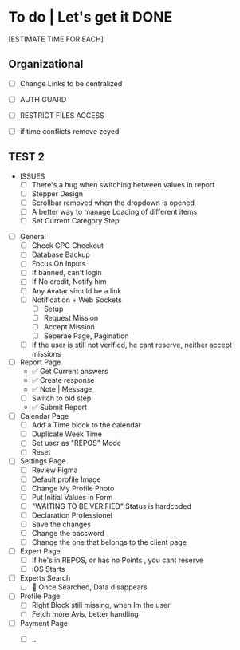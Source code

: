 # To do | Let's get it DONE

[ESTIMATE TIME FOR EACH]

## Organizational
- [ ] Change Links to be centralized
- [ ] AUTH GUARD
- [ ] RESTRICT FILES ACCESS
- [ ] if time conflicts remove zeyed


## TEST 2
- ISSUES
  - [ ] There's a bug when switching between values in report
  - [ ] Stepper Design
  - [ ] Scrollbar removed when the dropdown is opened
  - [ ] A better way to manage Loading of different items
  - [ ] Set Current Category Step
- [ ] General
  - [ ] Check GPG Checkout
  - [ ] Database Backup
  - [ ] Focus On Inputs
  - [ ] If banned, can't login
  - [ ] If No credit, Notify him
  - [ ] Any Avatar should be a link
  - [ ] Notification + Web Sockets
    - [ ] Setup
    - [ ] Request Mission
    - [ ] Accept Mission
    - [ ] Seperae Page, Pagination
  - [ ] If the user is still not verified, he cant reserve, neither accept missions
- [ ] Report Page
  - ✅ Get Current answers 
  - ✅ Create response
  - ✅ Note | Message
  - [ ] Switch to old step
  - ✅ Submit Report  
- [ ] Calendar Page
  - [ ] Add a Time block to the calendar
  - [ ] Duplicate Week Time
  - [ ] Set user as "REPOS" Mode
  - [ ] Reset
- [ ] Settings Page
  - [ ] Review Figma 
  - [ ] Default profile Image 
  - [ ] Change My Profile Photo 
  - [ ] Put Initial Values in Form 
  - [ ] "WAITING TO BE VERIFIED" Status is hardcoded
  - [ ] Declaration Professionel
  - [ ] Save the changes
  - [ ] Change the password
  - [ ] Change the one that belongs to the client page
- [ ] Expert Page
  - [ ] If he's in REPOS, or has no Points , you cant reserve
  - [ ] iOS Starts
- [ ] Experts Search
  - [ ] 🤔 Once Searched, Data disappears 
- [ ] Profile Page
  - [ ] Right Block still missing, when Im the user
  - [ ] Fetch more Avis, better handling
- [ ] Payment Page
  - [ ] ..


